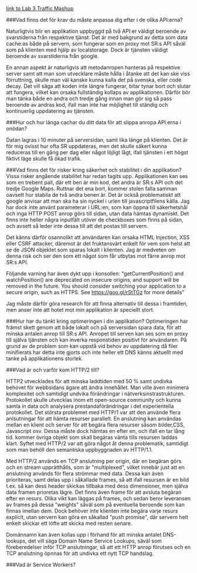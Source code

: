 [link to Lab 3 Traffic Mashup](http://46.101.141.31/)

###Vad finns det för krav du måste anpassa dig efter i de olika API:erna?

Naturligtvis blir en applikation uppbyggd på två API:er väldigt beroende av svarstiderna från respektive tjänst. Det är med bakgrund av detta som data cache:as både på servern, som fungerar som en proxy mot SR:s API såväl som på klienten med hjälp av localstorage. Dock är tjänsten väldigt beroende av svarstiderna från google.

En annan aspekt är naturligvis att metodanropen hanteras på respektive server samt att man som utvecklare måste hålla i åtanke att det kan ske viss förruttning, skulle man väl kanske kunna kalla det på svenska, eller code decay. Det vill säga att koden inte längre fungerar, bitar tynar bort och slutar att fungera, vilket kan orsaka fullständig kollaps av applikationen. Därför bör man tänka både en andra och tredje gång innan man gör sig så pass beroende av andras kod, ifall man inte har möjlighet till ständig och kontinuerlig uppdatering av tjänsten.

###Hur och hur länga cachar du ditt data för att slippa anropa API:erna i onödan?

Datan lagras i 10 minuter på serversidan, samt lika länge på klienten. Det är för mig ovisst hur ofta SR uppdateras, men det skulle säkert kunna reduceras till en gång per dag eller något löjligt lågt, ifall tjänsten i ett högst fiktivt läge skulle få ökad trafik.

###Vad finns det för risker kring säkerhet och stabilitet i din applikation?
Vissa risker angående stabilitet har redan tagits upp. Applikationen kan ses som en trebent pall, där ett ben är min kod, det andra är SR:s API och det tredje Google Maps. Ruttnar det ena bort, kommer stolen falla samman oavsett hur stabila de två andra benen är. Det är också problematiskt att google anvisar att man ska ha sin nyckel i urlen till javascriptfilens källa. Jag har dock inte använt parameterar i URL:en, som kan öppna till säkerhetshål och inga HTTP POST anrop görs till sidan, utan data hämtas dynamiskt. Det finns inte heller några inputfält utöver de checkboxes som finns på sidan, och avsett så leder inte dessa till att det postas till servern.

Det känns därför osannolikt att användaren kan orsaka HTML Injection, XSS eller CSRF attacker, däremot är det fruktansvärt enkelt för vem som helst att se de JSON objektet som sparas lokalt i klienten. Jag är medveten om denna risk och ser den som ett något som får utbytas mot färre anrop mot SR:s API.

Följande varning har även dykt upp i konsollen:
"getCurrentPosition() and watchPosition() are deprecated on insecure origins, and support will be removed in the future. You should consider switching your application to a secure origin, such as HTTPS. See https://goo.gl/rStTGz for more details"

Jag måste därför göra research för att finna alternativ till dessa i framtiden, men anser inte att hotet mot min applikation är speciellt stort.

###Hur har du tänkt kring optimeringen i din applikation?
Optimeringen har främst skett genom att både lokalt och på serversidan spara data, för att minska antalen anrop till SR:s API. Anropet till serven kan ses som en proxy till själva tjänsten och kan inverka responstiden positivt för användaren.
På grund av de problem som kan uppstå vid behov av uppdatering då filer minifierats har detta inte gjorts och inte heller ett DNS känns aktuellt med tanke på applikationens storlek. 


###Vad är och varför kom HTTP/2 till?

HTTP2 utvecklades för att minska laddtiden med 50 % samt undivka behovet för webbsidans ägare att ändra innehållet. Man ville även minimera komplexitet och samtidigt undvika förändringar i nätverksinstrastrukturen. Protokollet skulle utvecklas inom ett open-source community och kunna samla in data och analysera prestandaförändringar i det experientella protokollet. Det största problemet med HTTP/1 var att den använde flera anlsutningar för att hämta resurser parallelt. En anslutning kan användas mellan en klient och server för att begära flera resurser såsom bilder,CSS, Javascript osv. Dessa måste dock hämtas en efter en, och ifall en tar lång tid. kommer övriga objekt som skall begäras vänta tills resursen laddas klart. Syftet med HTTP/2 var att göra något åt denna problematik, samtidigt som man behöll den semantiska uppbyggnaden av HTTP/1.1.

Med HTTP/2 används en TCP anslutning per origin, där en begäran görs och en stream upprätthålls, som är "multiplexed", vilket innebär just att en anslutning används för flera strömmar med data. Dessa kan även prioriteras, samt delas upp i såkallade frames, så att ifall resursen är en bild t.ex. så kan dess header skickas tillbaka med dess dimensioner, men själva data framen prioretas lägre. Det finns även frame för att avsluta begäran efter en resurs. Olika vikt kan läggas på frames, och sedan beror leveransen av frames på dessa "weights" såväl som på eventuella beroende som kan finnas imellan dem. Dock behöver inte klienten inte begära varje resurs explicit, utan servern kan göra en såkallad "push promise", där servern helt enkelt skickar ett löfte att skicka med resten senare.

Domännamn kan även kollas upp i förhand för att minska antalet DNS-lookups, det vill säga Domain Name Service Lookups, säväl som föreberedelser inför TCP anslutningar, så att ett HTTP anrop förutses och en TCP anslutning öpnnas för att undivka ett nytt TCP handslag.



###Vad är Service Workers?
